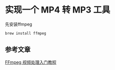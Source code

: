 # 实现一个 MP4 转 MP3 工具

先安装ffmpeg

```bash
brew install ffmpeg
```

## 参考文章

[FFmpeg 视频处理入门教程](https://www.ruanyifeng.com/blog/2020/01/ffmpeg.html)
